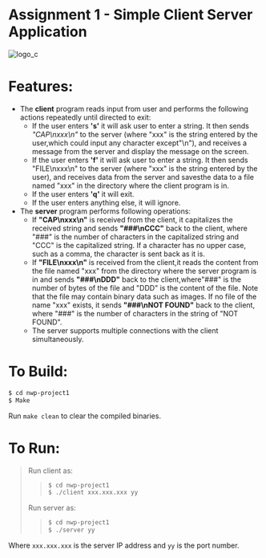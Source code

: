   # Assignment 1 - Simple Client Server Application

  ![logo_c]
  # Features:
  - The **client** program reads input from user and performs the following actions repeatedly until directed to exit:
    - If the user enters **'s'** it will ask user to enter a string. It then sends *"CAP\nxxx\n"* to the server (where "xxx" is the string entered by the user,which could input any character except"\n"), and receives a message from the server and display the message on the screen.
    - If the user enters **'f'** it will ask user to enter a string. It then sends "FILE\nxxx\n" to the server (where "xxx" is the string entered by the user), and receives data from the server and savesthe data to a file named "xxx" in the directory where the client program is in.
    - If the user enters **'q'** it will exit.
    - If the user enters anything else, it will ignore.
  - The **server** program performs following operations:
    - If **"CAP\nxxx\n"** is received from the client, it capitalizes the received string and sends **"###\nCCC"** back to the client, where "###" is the number of characters in the capitalized string and "CCC" is the capitalized string. If a character has no upper case, such as a comma, the character is sent back as it is. 
    - If **"FILE\nxxx\n"** is received from the client,it reads the content from the file named "xxx" from the directory where the server program is in and sends **"###\nDDD"** back to the client,where"###" is the number of bytes of the file and "DDD" is the content of the file. Note that the file may contain binary data such as images. If no file of the name "xxx" exists, it sends **"###\nNOT FOUND"** back to the client, where "###" is the number of characters in the string of "NOT FOUND". 
    - The server supports multiple connections with the client simultaneously.

  # To Build:
  ``` sh
  $ cd nwp-project1
  $ Make
  ```
  Run  ```make clean``` to clear the compiled binaries.
  # To Run:
  > Run client as:
  >>``` sh
  >>$ cd nwp-project1
  >>$ ./client xxx.xxx.xxx yy
  >>```
  > Run server as:
  >>``` sh
  >>$ cd nwp-project1
  >>$ ./server yy
  >>```

  Where ```xxx.xxx.xxx``` is the server IP address and ```yy``` is the port number. 

  [logo_c]: <https://seeklogo.com/images/C/c-programming-language-logo-9B32D017B1-seeklogo.com.png>
